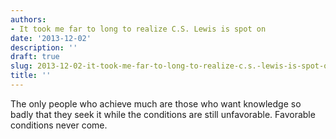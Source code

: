 ```yaml
---
authors:
- It took me far to long to realize C.S. Lewis is spot on
date: '2013-12-02'
description: ''
draft: true
slug: 2013-12-02-it-took-me-far-to-long-to-realize-c.s.-lewis-is-spot-on
title: ''
---
```

The only people who achieve much are those who want knowledge so badly that they seek it while the conditions are still unfavorable. Favorable conditions never come.



